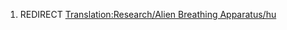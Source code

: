 1.  REDIRECT [Translation:Research/Alien Breathing
    Apparatus/hu](Translation:Research/Alien_Breathing_Apparatus/hu "wikilink")